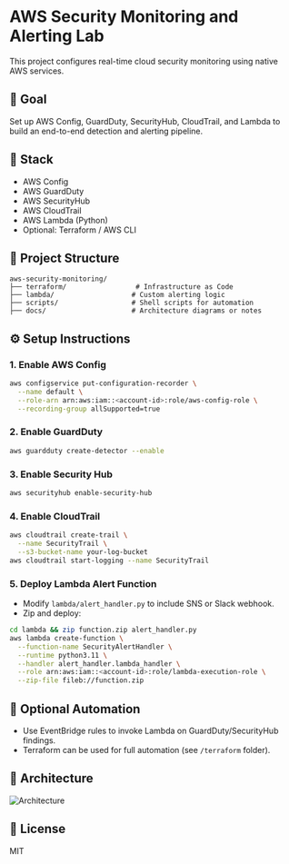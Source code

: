 # AWS Security Monitoring and Alerting Lab

This project configures real-time cloud security monitoring using native AWS services.

## 🔐 Goal

Set up AWS Config, GuardDuty, SecurityHub, CloudTrail, and Lambda to build an end-to-end detection and alerting pipeline.

## 🧰 Stack

- AWS Config
- AWS GuardDuty
- AWS SecurityHub
- AWS CloudTrail
- AWS Lambda (Python)
- Optional: Terraform / AWS CLI

## 📁 Project Structure

```
aws-security-monitoring/
├── terraform/                 # Infrastructure as Code
├── lambda/                   # Custom alerting logic
├── scripts/                  # Shell scripts for automation
├── docs/                     # Architecture diagrams or notes
```

## ⚙️ Setup Instructions

### 1. Enable AWS Config

```bash
aws configservice put-configuration-recorder \
  --name default \
  --role-arn arn:aws:iam::<account-id>:role/aws-config-role \
  --recording-group allSupported=true
```

### 2. Enable GuardDuty

```bash
aws guardduty create-detector --enable
```

### 3. Enable Security Hub

```bash
aws securityhub enable-security-hub
```

### 4. Enable CloudTrail

```bash
aws cloudtrail create-trail \
  --name SecurityTrail \
  --s3-bucket-name your-log-bucket
aws cloudtrail start-logging --name SecurityTrail
```

### 5. Deploy Lambda Alert Function

- Modify `lambda/alert_handler.py` to include SNS or Slack webhook.
- Zip and deploy:

```bash
cd lambda && zip function.zip alert_handler.py
aws lambda create-function \
  --function-name SecurityAlertHandler \
  --runtime python3.11 \
  --handler alert_handler.lambda_handler \
  --role arn:aws:iam::<account-id>:role/lambda-execution-role \
  --zip-file fileb://function.zip
```

## 🚨 Optional Automation

- Use EventBridge rules to invoke Lambda on GuardDuty/SecurityHub findings.
- Terraform can be used for full automation (see `/terraform` folder).

## 📸 Architecture

![Architecture](docs/architecture.png)

## 📜 License

MIT

